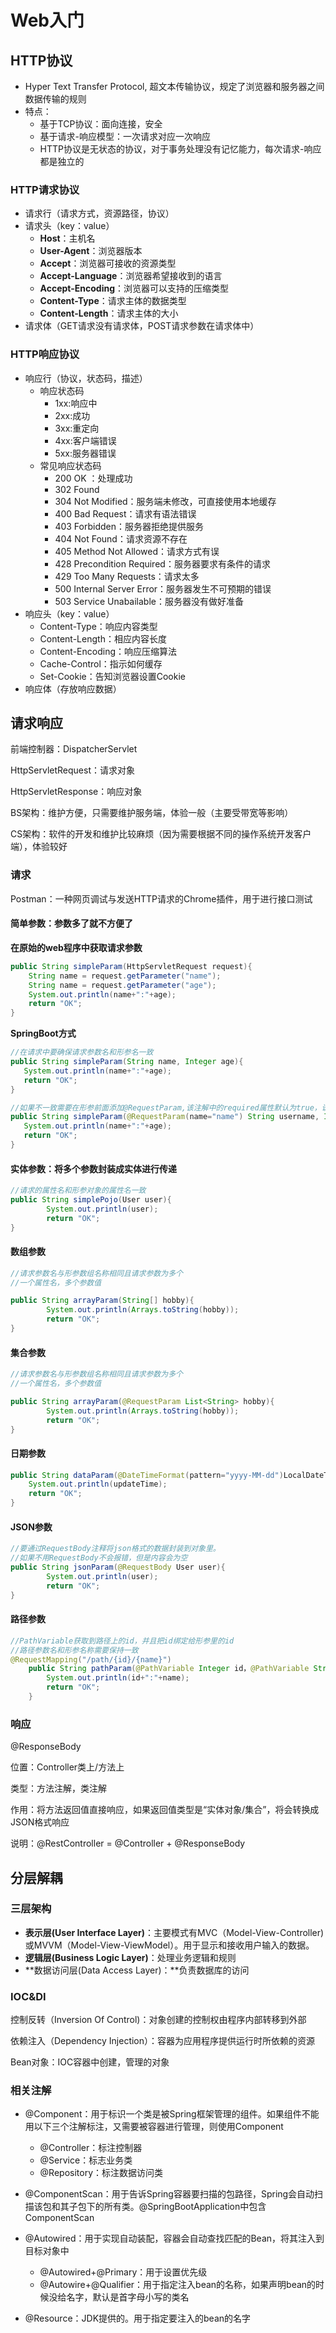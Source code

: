 # Web入门

## HTTP协议

- Hyper Text Transfer Protocol, 超文本传输协议，规定了浏览器和服务器之间数据传输的规则
- 特点：
  - 基于TCP协议：面向连接，安全
  - 基于请求-响应模型：一次请求对应一次响应
  - HTTP协议是无状态的协议，对于事务处理没有记忆能力，每次请求-响应都是独立的



### HTTP请求协议

- 请求行（请求方式，资源路径，协议）
- 请求头（key：value）
  - **Host**：主机名
  - **User-Agent**：浏览器版本
  - **Accept**：浏览器可接收的资源类型
  - **Accept-Language**：浏览器希望接收到的语言
  - **Accept-Encoding**：浏览器可以支持的压缩类型
  - **Content-Type**：请求主体的数据类型
  - **Content-Length**：请求主体的大小
- 请求体（GET请求没有请求体，POST请求参数在请求体中）



### HTTP响应协议

- 响应行（协议，状态码，描述）
  - 响应状态码
    - 1xx:响应中
    - 2xx:成功
    - 3xx:重定向
    - 4xx:客户端错误
    - 5xx:服务器错误
  - 常见响应状态码
    - 200 OK ：处理成功
    - 302 Found
    - 304 Not Modified：服务端未修改，可直接使用本地缓存
    - 400 Bad Request：请求有语法错误
    - 403 Forbidden：服务器拒绝提供服务
    - 404 Not Found：请求资源不存在
    - 405 Method Not Allowed：请求方式有误
    - 428 Precondition Required：服务器要求有条件的请求  
    - 429 Too Many Requests：请求太多
    - 500 Internal Server Error：服务器发生不可预期的错误
    - 503 Service Unabailable：服务器没有做好准备
- 响应头（key：value）
  - Content-Type：响应内容类型
  - Content-Length：相应内容长度
  - Content-Encoding：响应压缩算法
  - Cache-Control：指示如何缓存
  - Set-Cookie：告知浏览器设置Cookie
- 响应体（存放响应数据）



## 请求响应

前端控制器：DispatcherServlet

HttpServletRequest：请求对象

HttpServletResponse：响应对象

 

BS架构：维护方便，只需要维护服务端，体验一般（主要受带宽等影响）

CS架构：软件的开发和维护比较麻烦（因为需要根据不同的操作系统开发客户端），体验较好



### 请求

Postman：一种网页调试与发送HTTP请求的Chrome插件，用于进行接口测试



#### 简单参数：参数多了就不方便了

**在原始的web程序中获取请求参数**

```java
public String simpleParam(HttpServletRequest request){
    String name = request.getParameter("name");
    String name = request.getParameter("age");
    System.out.println(name+":"+age);
    return "OK";
}
```

**SpringBoot方式**

 ```java
//在请求中要确保请求参数名和形参名一致
public String simpleParam(String name, Integer age){
    System.out.println(name+":"+age);
	return "OK";
}

//如果不一致需要在形参前面添加@RequestParam,该注解中的required属性默认为true，说明这个参数必须传递。
public String simpleParam(@RequestParam(name="name") String username, Integer age){
    System.out.println(name+":"+age);
	return "OK";
}
 ```



#### 实体参数：将多个参数封装成实体进行传递

```Java
//请求的属性名和形参对象的属性名一致
public String simplePojo(User user){
        System.out.println(user);
        return "OK";
}
```



#### 数组参数

```Java
//请求参数名与形参数组名称相同且请求参数为多个
//一个属性名，多个参数值

public String arrayParam(String[] hobby){
        System.out.println(Arrays.toString(hobby));
        return "OK";
}    
```



#### 集合参数

```java
//请求参数名与形参数组名称相同且请求参数为多个
//一个属性名，多个参数值

public String arrayParam(@RequestParam List<String> hobby){
        System.out.println(Arrays.toString(hobby));
        return "OK";
}    
```



#### 日期参数

```java
public String dataParam(@DateTimeFormat(pattern="yyyy-MM-dd")LocalDateTime updateTime){
    System.out.println(updateTime);
    return "OK";
}
```



#### JSON参数

```Java
//要通过RequestBody注释将json格式的数据封装到对象里。
//如果不用RequestBody不会报错，但是内容会为空
public String jsonParam(@RequestBody User user){
        System.out.println(user);
        return "OK";
}
```



#### 路径参数

```Java
//PathVariable获取到路径上的id，并且把id绑定给形参里的id
//路径参数名和形参名称需要保持一致
@RequestMapping("/path/{id}/{name}")
    public String pathParam(@PathVariable Integer id，@PathVariable String name){
        System.out.println(id+":"+name);
        return "OK";
    }
```



### 响应

@ResponseBody

位置：Controller类上/方法上

类型：方法注解，类注解

作用：将方法返回值直接响应，如果返回值类型是“实体对象/集合”，将会转换成JSON格式响应

说明：@RestController = @Controller + @ResponseBody



## 分层解耦

### 三层架构

+ **表示层(User Interface Layer)**：主要模式有MVC（Model-View-Controller)或MVVM（Model-View-ViewModel）。用于显示和接收用户输入的数据。
+ **逻辑层(Business Logic Layer)**：处理业务逻辑和规则
+ **数据访问层(Data Access Layer)：**负责数据库的访问



### IOC&DI

控制反转（Inversion Of Control)：对象创建的控制权由程序内部转移到外部

依赖注入（Dependency Injection）：容器为应用程序提供运行时所依赖的资源

Bean对象：IOC容器中创建，管理的对象



### 相关注解

+ @Component：用于标识一个类是被Spring框架管理的组件。如果组件不能用以下三个注解标注，又需要被容器进行管理，则使用Component
  + @Controller：标注控制器
  + @Service：标志业务类
  + @Repository：标注数据访问类

+ @ComponentScan：用于告诉Spring容器要扫描的包路径，Spring会自动扫描该包和其子包下的所有类。@SpringBootApplication中包含ComponentScan

+ @Autowired：用于实现自动装配，容器会自动查找匹配的Bean，将其注入到目标对象中
  + @Autowired+@Primary：用于设置优先级
  + @Autowire+@Qualifier：用于指定注入bean的名称，如果声明bean的时候没给名字，默认是首字母小写的类名
+ @Resource：JDK提供的。用于指定要注入的bean的名字

